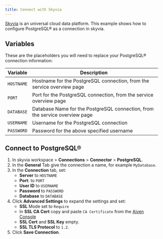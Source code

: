 ```yaml
---
title: Connect with Skyvia
---
```


[Skyvia](https://skyvia.com/) is an universal cloud data platform. This
example shows how to configure PostgreSQL® as a connection in skyvia.

## Variables

These are the placeholders you will need to replace your PostgreSQL®
connection information:

| Variable   | Description                                                                 |
| ---------- | --------------------------------------------------------------------------- |
| `HOSTNAME` | Hostname for the PostgreSQL connection, from the service overview page      |
| `PORT`     | Port for the PostgreSQL connection, from the service overview page          |
| `DATABASE` | Database Name for the PostgreSQL connection, from the service overview page |
| `USERNAME` | Username for the PostgreSQL connection                                      |
| `PASSWORD` | Password for the above specified username                                   |

## Connect to PostgreSQL®

1.  In skyvia workspace > **Connections** > **Connector** >
    **PostgreSQL**.
2.  In the **General** Tab give the connection a name, for example
    `MyDatabase`.
3.  In the **Connection** tab, set:
    -   **Server** to `HOSTNAME`
    -   **Port**: to `PORT`
    -   **User ID** to `USERNAME`
    -   **Password** to `PASSWORD`
    -   **Database** to `DATABASE`
4.  Click **Advanced Settings** to expand the settings and set:
    -   **SSL** Mode set to `Require`
    -   In **SSL CA Cert** copy and paste `CA Certificate` from the
        [Aiven Console](https://console.aiven.io/)
    -   **SSL Cert** and **SSL Key** empty.
    -   **SSL TLS Protocol** to `1.2`.
5.  Click **Save Connection**.
